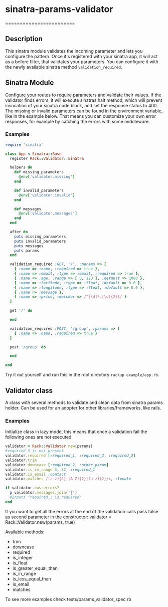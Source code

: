 # sinatra-params-validator
========================

## Description

This sinatra module validates the incoming parameter and lets you configure the pattern.
Once it's registered with your sinatra app, it will act as a before filter, that validates your parameters.
You can configure it with the newly available sinatra method `validation_required`.

## Sinatra Module

Configure your routes to require parameters and validate their values. If the
validator finds errors, it will execute sinatras halt method, which will prevent
invocation of your sinatra code block, and set the response status to 400. The missing
or invalid parameters can be found in the environment variable, like in the example
below. That means you can customize your own error responses, for example by catching the errors
with some middleware.

### Examples

```ruby
require 'sinatra'

class App < Sinatra::Base
  register Rack::Validator::Sinatra

  helpers do
    def missing_parameters
      @env['validator.missing']
    end

    def invalid_parameters
      @env['validator.invalid']
    end

    def messages
      @env['validator.messages']
    end
  end

  after do
    puts missing_parameters
    puts invalid_parameters
    puts messages
    puts params
  end

  validation_required :GET, '/', :params => [
    { :name => :name, :required => true },
    { :name => :email, :type => :email, :required => true },
    { :name => :age, :range => [ 0, 120 ], :default => 1000 },
    { :name => :latitude, :type => :float, :default => 0.0 },
    { :name => :longitude, :type => :float, :default => 0.0 },
    { :name => :message },
    { :name => :price, :matches => /^[\d]*.[\d]{2}$/ }
  ]

  get '/' do

  end

  validation_required :POST, '/group', :params => [
    { :name => :name, :required => true }
  ]

  post '/group' do

  end

end
```

Try it out yourself and run this in the root directory `rackup example/app.rb`.

## Validator class

A class with several methods to validate and clean data from sinatra params holder.
Can be used for an adopter for other libraries/frameworks, like rails.

### Examples

Initialize class in lazy mode, this means that once a validation fail the following ones are not executed:

```ruby
validator = Rack::Validator.new(params)
#required_3 is not present
validator.required [:required_1, :required_2, :required_3]
validator.trim
validator.downcase [:required_2, :other_param]
validator.is_in_range 3, 32, :required_1
validator.is_email :contact
validator.matches /[a-z]{2}_[A-Z]{2}|[a-z]{2}/i, :locale

if validator.has_errors?
  p validator.messages.join('|')
  #Inputs "required_3 is required"
end
```

If you want to get all the errors at the end of the validation calls pass false as second parameter in the constructor:
	validator = Rack::Validator.new(params, true)
	
Available methods:

* trim
* downcase
* required
* is_integer
* is_float
* is_greater_equal_than
* is_in_range
* is_less_equal_than
* is_email
* matches

To see more examples check tests/params_validator_spec.rb
